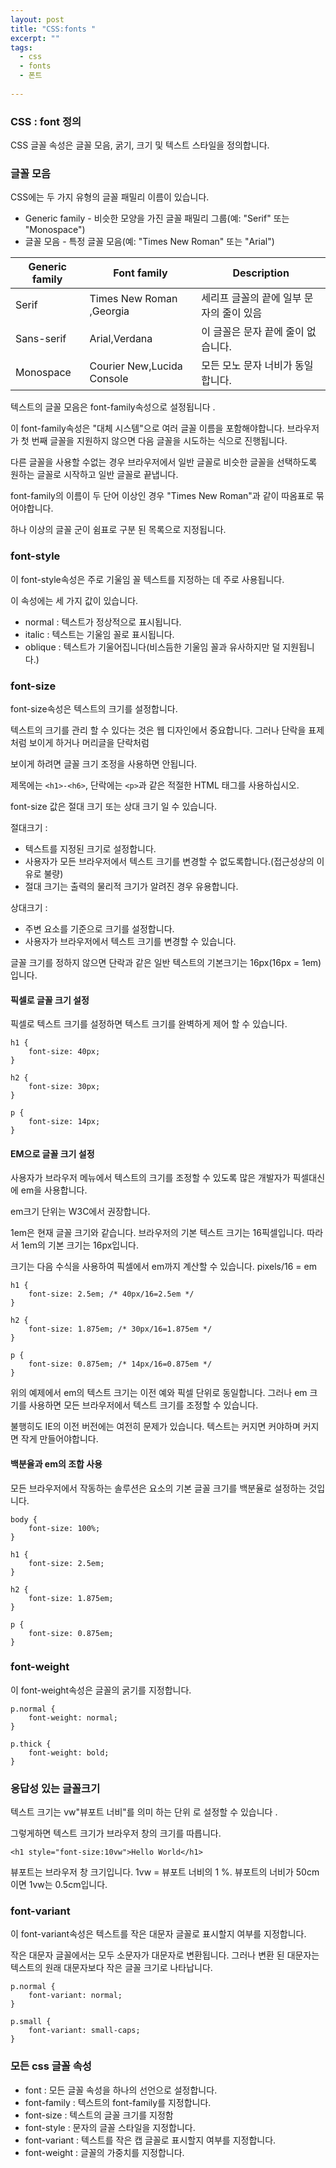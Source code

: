 ```yaml
---
layout: post
title: "CSS:fonts "
excerpt: ""
tags: 
  - css
  - fonts
  - 폰트
  
---
```



### CSS : font 정의

CSS 글꼴 속성은 글꼴 모음, 굵기, 크기 및 텍스트 스타일을 정의합니다.

### 글꼴 모음

CSS에는 두 가지 유형의 글꼴 패밀리 이름이 있습니다.

+ Generic family - 비슷한 모양을 가진 글꼴 패밀리 그룹(예: "Serif" 또는 "Monospace")
+ 글꼴 모음 - 특정 글꼴 모음(예: "Times New Roman" 또는 "Arial")

Generic family | Font family | Description
--------- | ---------| ---------
Serif | Times New Roman ,Georgia| 세리프 글꼴의 끝에 일부 문자의 줄이 있음
Sans-serif | Arial,Verdana | 이 글꼴은 문자 끝에 줄이 없습니다.
Monospace |Courier New,Lucida Console| 모든 모노 문자 너비가 동일합니다.

텍스트의 글꼴 모음은 font-family속성으로 설정됩니다 .

이 font-family속성은 "대체 시스템"으로 여러 글꼴 이름을 포함해야합니다. 브라우저가 첫 번째 글꼴을 지원하지 않으면 다음 글꼴을 시도하는 식으로 진행됩니다.

다른 글꼴을 사용할 수없는 경우 브라우저에서 일반 글꼴로 비슷한 글꼴을 선택하도록 원하는 글꼴로 시작하고 일반 글꼴로 끝냅니다.

font-family의 이름이 두 단어 이상인 경우 "Times New Roman"과 같이 따옴표로 묶어야합니다.

하나 이상의 글꼴 군이 쉼표로 구분 된 목록으로 지정됩니다.

### font-style

이 font-style속성은 주로 기울임 꼴 텍스트를 지정하는 데 주로 사용됩니다.

이 속성에는 세 가지 값이 있습니다.

 + normal : 텍스트가 정상적으로 표시됩니다.
 + italic : 텍스트는 기울임 꼴로 표시됩니다.
 + oblique : 텍스트가 기울어집니다(비스듬한 기울임 꼴과 유사하지만 덜 지원됩니다.)

### font-size

font-size속성은 텍스트의 크기를 설정합니다.

텍스트의 크기를 관리 할 수 있다는 것은 웹 디자인에서 중요합니다. 그러나 단락을 표제처럼 보이게 하거나 머리글을 단락처럼

보이게 하려면 글꼴 크기 조정을 사용하면 안됩니다.

제목에는 `<h1>-<h6>`, 단락에는 `<p>`과 같은 적절한 HTML 태그를 사용하십시오.

font-size 값은 절대 크기 또는 상대 크기 일 수 있습니다.

절대크기 : 

+ 텍스트를 지정된 크기로 설정합니다.
+ 사용자가 모든 브라우저에서 텍스트 크기를 변경할 수 없도록합니다.(접근성상의 이유로 불량)
+ 절대 크기는 출력의 물리적 크기가 알려진 경우 유용합니다.

상대크기 : 

+ 주변 요소를 기준으로 크기를 설정합니다.
+ 사용자가 브라우저에서 텍스트 크기를 변경할 수 있습니다.

글꼴 크기를 정하지 않으면 단락과 같은 일반 텍스트의 기본크기는 16px(16px = 1em)입니다.

#### 픽셀로 글꼴 크기 설정

픽셀로 텍스트 크기를 설정하면 텍스트 크기를 완벽하게 제어 할 수 있습니다.

```
h1 {
    font-size: 40px;
}

h2 {
    font-size: 30px;
}

p {
    font-size: 14px;
}
```
#### EM으로 글꼴 크기 설정

사용자가 브라우저 메뉴에서 텍스트의 크기를 조정할 수 있도록 많은 개발자가 픽셀대신에 em을 사용합니다.

em크기 단위는 W3C에서 권장합니다.

1em은 현재 글꼴 크기와 같습니다. 브라우저의 기본 텍스트 크기는 16픽셀입니다. 따라서 1em의 기본 크기는 16px입니다.

크기는 다음 수식을 사용하여 픽셀에서 em까지 계산할 수 있습니다. pixels/16 = em

```
h1 {
    font-size: 2.5em; /* 40px/16=2.5em */
}

h2 {
    font-size: 1.875em; /* 30px/16=1.875em */
}

p {
    font-size: 0.875em; /* 14px/16=0.875em */
}
```
위의 예제에서 em의 텍스트 크기는 이전 예와 픽셀 단위로 동일합니다. 그러나 em 크기를 사용하면 모든 브라우저에서 텍스트 크기를 조정할 수 있습니다.

불행히도 IE의 이전 버전에는 여전히 문제가 있습니다. 텍스트는 커지면 커야하며 커지면 작게 만들어야합니다.

#### 백분율과 em의 조합 사용

모든 브라우저에서 작동하는 솔루션은 <body> 요소의 기본 글꼴 크기를 백분율로 설정하는 것입니다.
```
body {
    font-size: 100%;
}

h1 {
    font-size: 2.5em;
}

h2 {
    font-size: 1.875em;
}

p {
    font-size: 0.875em;
}
```
### font-weight
이 font-weight속성은 글꼴의 굵기를 지정합니다.
```
p.normal {
    font-weight: normal;
}

p.thick {
    font-weight: bold;
}
```
### 응답성 있는 글꼴크기
텍스트 크기는 vw"뷰포트 너비"를 의미 하는 단위 로 설정할 수 있습니다 .

그렇게하면 텍스트 크기가 브라우저 창의 크기를 따릅니다.
```
<h1 style="font-size:10vw">Hello World</h1>

```
뷰포트는 브라우저 창 크기입니다. 1vw = 뷰포트 너비의 1 %. 뷰포트의 너비가 50cm이면 1vw는 0.5cm입니다.

### font-variant

이 font-variant속성은 텍스트를 작은 대문자 글꼴로 표시할지 여부를 지정합니다.

작은 대문자 글꼴에서는 모두 소문자가 대문자로 변환됩니다. 그러나 변환 된 대문자는 텍스트의 원래 대문자보다 작은 글꼴 크기로 나타납니다.
```
p.normal {
    font-variant: normal;
}

p.small {
    font-variant: small-caps;
}
```
### 모든 css 글꼴 속성

+ font : 모든 글꼴 속성을 하나의 선언으로 설정합니다.
+ font-family	 : 텍스트의 font-family를 지정합니다.
+ font-size : 텍스트의 글꼴 크기를 지정함
+ font-style : 문자의 글꼴 스타일을 지정합니다.
+ font-variant : 텍스트를 작은 캡 글꼴로 표시할지 여부를 지정합니다.
+ font-weight : 글꼴의 가중치를 지정합니다.
